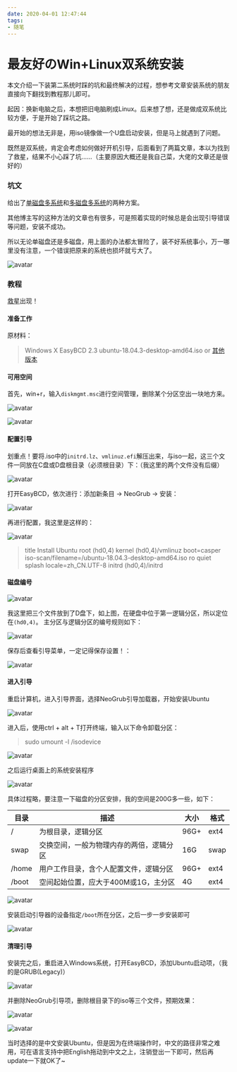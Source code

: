 ```yaml
---
date: 2020-04-01 12:47:44
tags:
- 随笔
---
```


# 最友好のWin+Linux双系统安装

本文介绍一下装第二系统时踩的坑和最终解决的过程，想参考文章安装系统的朋友直接向下翻找到教程那儿即可。
<!-- more -->
起因：换新电脑之后，本想把旧电脑刷成Linux。后来想了想，还是做成双系统比较方便，于是开始了踩坑之路。

最开始的想法无非是，用iso镜像做一个U盘启动安装，但是马上就遇到了问题。

既然是双系统，肯定会考虑如何做好开机引导，后面看到了两篇文章，本以为找到了救星，结果不小心踩了坑……（主要原因大概还是我自己菜，大佬的文章还是很好的）

### 坑文

给出了[单磁盘多系统](https://blog.csdn.net/lidawei0124/article/details/80383469)和[多磁盘多系统](https://blog.csdn.net/u014113983/article/details/83049102)的两种方案。

其他博主写的这种方法的文章也有很多，可是照着实现的时候总是会出现引导错误等问题，安装不成功。

所以无论单磁盘还是多磁盘，用上面的办法都太冒险了，装不好系统事小，万一哪里没有注意，一个错误把原来的系统也损坏就亏大了。

![avatar](https://k1ng0fic3.github.io/images/xitong1.png)
### 教程

[救星](https://blog.csdn.net/qingsong3333/article/details/80863293)出现！

#### 准备工作

原材料：
>Windows X
EasyBCD 2.3
ubuntu-18.04.3-desktop-amd64.iso or [其他版本](https://ubuntu.com/download)

#### 可用空间

首先，win+r，输入`diskmgmt.msc`进行空间管理，删除某个分区空出一块地方来。

![avatar](https://k1ng0fic3.github.io/images/xitong2.png)

![avatar](https://k1ng0fic3.github.io/images/xitong3.png)

#### 配置引导

划重点！要将.iso中的`initrd.lz`、`vmlinuz.efi`解压出来，与iso一起，这三个文件一同放在C盘或D盘根目录（必须根目录）下：（我这里的两个文件没有后缀）

![avatar](https://k1ng0fic3.github.io/images/xitong4.png)

打开EasyBCD，依次进行：添加新条目 → NeoGrub → 安装：

![avatar](https://k1ng0fic3.github.io/images/xitong5.png)

再进行配置，我这里是这样的：

![avatar](https://k1ng0fic3.github.io/images/xitong6.png)

>title Install Ubuntu 
root (hd0,4) 
kernel (hd0,4)/vmlinuz boot=casper iso-scan/filename=/ubuntu-18.04.3-desktop-amd64.iso ro quiet splash locale=zh_CN.UTF-8 
initrd (hd0,4)/initrd

#### 磁盘编号

![avatar](https://k1ng0fic3.github.io/images/xitong7.png)

我这里把三个文件放到了D盘下，如上图，在硬盘中位于第一逻辑分区，所以定位在`(hd0,4)`。
主分区与逻辑分区的编号规则如下：

![avatar](https://k1ng0fic3.github.io/images/xitong8.png)

保存后查看引导菜单，一定记得保存设置！：

![avatar](https://k1ng0fic3.github.io/images/xitong9.png)

#### 进入引导

重启计算机，进入引导界面，选择NeoGrub引导加载器，开始安装Ubuntu

![avatar](https://k1ng0fic3.github.io/images/xitong10.jpg)

进入后，使用ctrl + alt + T打开终端，输入以下命令卸载分区：
>sudo umount -l /isodevice

![avatar](https://k1ng0fic3.github.io/images/xitong14.png)

之后运行桌面上的系统安装程序

![avatar](https://k1ng0fic3.github.io/images/xitong15.jpg)

具体过程略，要注意一下磁盘的分区安排，我的空间是200G多一些，如下：

目录 | 描述 | 大小 | 格式
-|-|-|-
/ | 为根目录，逻辑分区 | 96G+ | ext4
swap | 交换空间，一般为物理内存的两倍，逻辑分区 | 16G | swap
/home | 用户工作目录，含个人配置文件，逻辑分区 | 96G+ | ext4
/boot | 空间起始位置，应大于400M或1G，主分区 | 4G | ext4

![avatar](https://k1ng0fic3.github.io/images/xitong10.png)

安装启动引导器的设备指定`/boot`所在分区，之后一步一步安装即可

![avatar](https://k1ng0fic3.github.io/images/xitong11.png)

#### 清理引导

安装完之后，重启进入Windows系统，打开EasyBCD，添加Ubuntu启动项，（我的是GRUB(Legacy)）

![avatar](https://k1ng0fic3.github.io/images/xitong12.png)

并删除NeoGrub引导项，删除根目录下的iso等三个文件，预期效果：

![avatar](https://k1ng0fic3.github.io/images/xitong13.png)

![avatar](https://k1ng0fic3.github.io/images/xitong14.jpg)

当时选择的是中文安装Ubuntu，但是因为在终端操作时，中文的路径非常之难用，可在语言支持中把English拖动到中文之上，注销登出一下即可，然后再update一下就OK了~